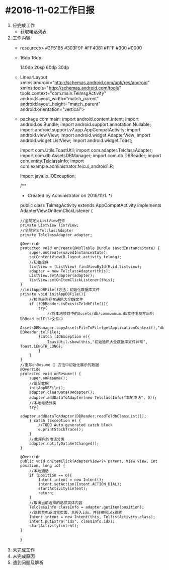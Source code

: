 #2016-11-02工作日报
===================

1. 应完成工作
    * 获取电话列表
2. 工作内容
    * resources>
      <color name="Primary">#3F51B5</color>
      <color name="PrimaryDark">#303F9F</color>
      <color name="Accent">#FF4081</color>
      <color name="white">#FFF</color>
      <color name="black">#000</color>
      <color name="transparent">#0000</color>
    * <dimen name="activity_horizontal_margin">16dp</dimen>
      <dimen name="activity_vertical_margin">16dp</dimen>
      <!-- 通讯大全 -->
      <dimen name="tel_show_height">140dp</dimen>
      <dimen name="tel_show_textsize">20sp</dimen>
      <dimen name="tel_item_height">60dp</dimen>
      <dimen name="tel_listitem_height">30dp</dimen>
    * LinearLayout xmlns:android="http://schemas.android.com/apk/res/android"
      xmlns:tools="http://schemas.android.com/tools"
      tools:context="com.main.TelmsgActivity"
      android:layout_width="match_parent"
      android:layout_height="match_parent"
      android:orientation="vertical">
      <TextView
          style="@style/tel_showtext"
          android:layout_width="match_parent"
          android:layout_height="@dimen/tel_show_height"
          android:layout_weight="0"
          android:id="@+id/textView" />
      <ListView
          android:id="@+id/listview"
          android:layout_width="match_parent"
          android:layout_height="match_parent"
          android:layout_weight="1"
          android:cacheColorHint="@color/transparent">
    * package com.main;
      import android.content.Intent;
      import android.os.Bundle;
      import android.support.annotation.Nullable;
      import android.support.v7.app.AppCompatActivity;
      import android.view.View;
      import android.widget.AdapterView;
      import android.widget.ListView;
      import android.widget.Toast;
      
      import com.Utils.ToastUtil;
      import com.adapter.TelclassAdapter;
      import com.db.AssetsDBManager;
      import com.db.DBReader;
      import com.entity.TelclassInfo;
      import com.example.administrator.feicui_android1.R;
      
      import java.io.IOException;
      
      /**
       * Created by Administrator on 2016/11/1.
       */
      
      public class TelmsgActivity extends AppCompatActivity implements AdapterView.OnItemClickListener {
      
          //全局定义ListView控件
          private ListView listView;
          //全局定义TelclassAdapter
          private TelclassAdapter adapter;
      
          @Override
          protected void onCreate(@Nullable Bundle savedInstanceState) {
              super.onCreate(savedInstanceState);
              setContentView(R.layout.activity_telmsg);
              //初始控件
              listView = (ListView) findViewById(R.id.listview);
              adapter = new TelclassAdapter(this);
              ListView.setAdapter(adapter);
              listView.setOnItemClickListener(this);
          }
          //initAppDBFile()方法：初始化数据库文件
          private void initAppDBFile(){
              //检测是否存在通讯大全DB文件
              if (!DBReader.isExistsTeldbFile()){
                  try{
                      //将本地项目中的Assets/db/commonnum.db文件复制写出到DBRead.telFile文件中
                      AssetsDBManager.copyAssetsFileToFile(getApplicationContext(),"db/commonnum.db", DBReader.telFile);
                  }catch (IOException e){
                      ToastUtil.show(this,"初始通讯大全数据库文件异常", Toast.LENGTH_LONG);
                  }
              }
          }
          //重写onResume（）方法中初始化展示的数据
          @Override
          protected void onResume() {
              super.onResume();
              //适配数据
              initAppDBFile();
              adapter.clearDataTOAdapter();
              adapter.addDataToAdapter(new TelclassInfo("本地电话", 0));
              //本地电话分类
              try{
                  adapter.addDataToAdapter(DBReader.readTeldbClassList());
              } catch (Exception e) {
                  //TODO Auto-generated catch block
                  e.printStackTrace();
              }
              //db库内的电话分类
              adapter.notifyDataSetChanged();
          }
      
          @Override
          public void onItemClick(AdapterView<?> parent, View view, int position, long id) {
              //本地通话
              if (position == 0){
                  Intent intent = new Intent();
                  intent.setAction(Intent.ACTION_DIAL);
                  startActivity(intent);
                  return;
              }
              //取出当前选择的选项实体内容
              TelclassInfo classInfo = adapter.getItem(position);
              //跳转至电话浏览页面，且传入idx，并且根据idx跳转
              Intent intent = new Intent(this, TellistActivity.class);
              intent.putExtra("idx", classInfo.idx);
              startActivity(intent);
          }
      }
3. 未完成工作
4. 未完成原因
5. 遇到问题及解析
